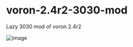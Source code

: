 # voron-2.4r2-3030-mod
Lazy 3030 mod of  voron 2.4r2

![image](https://github.com/devolf92/voron-2.4r2-3030-mod/assets/15054594/7e48a739-5ca2-45d7-8d66-6481d99ed5fc)
